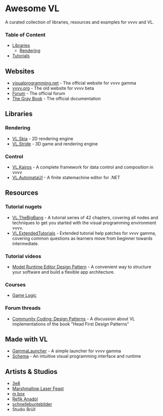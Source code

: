 # Awesome VL
A curated collection of libraries, resources and examples for vvvv and VL.

### Table of Content

- [Libraries](#libraries)
  - [Rendering](#rendering)
- [Tutorials](#tutorials)

## Websites

* [visualprogramming.net](https://visualprogramming.net) - The official website for vvvv gamma
* [vvvv.org](https://vvvv.org) - The old website for vvvv beta
* [Forum](https://discourse.vvvv.org) - The official forum
* [The Gray Book](https://thegraybook.vvvv.org) - The official documentation

## Libraries

### Rendering

* [VL.Skia](https://github.com/vvvv/VL.StandardLibs/tree/main/VL.Skia) - 2D rendering engine
* [VL.Stride](https://github.com/vvvv/VL.StandardLibs/tree/main/VL.Stride) - 3D game and rendering engine

### Control

* [VL.Kairos](https://github.com/KairosResearchLab/Kairos) - A complete framework for data control and composition in vvvv
* [VL.AutomataUI](https://github.com/wirmachenbunt/AutomataUI.NET) - A finite statemachine editor for .NET

## Resources

### Tutorial nugets

* [VL.TheBigBang](https://github.com/chkworks/VL.TheBigBang) - A tutorial series of 42 chapters, covering all nodes and techniques to get you started with the visual programming environment vvvv.
* [VL.ExtendedTutorials](https://github.com/TobyKLight/VL.ExtendedTutorials) -  Extended tutorial help patches for vvvv gamma, covering common questions as learners move from beginner towards intermediate.

### Tutorial videos

* [Model Runtime Editor Design Pattern](https://vvvv.org/contribution/model-runtime-editor-design-pattern) - A convenient way to structure your software and build a flexible app architecture.

### Courses

* [Game Logic](https://thenodeinstitute.org/courses/ss23-vvvv-game-logic/)

### Forum threads

* [Community Coding: Design Patterns](https://discourse.vvvv.org/t/community-coding-design-patterns) - A discussion about VL implementations of the book "Head First Design Patterns"

## Made with VL

* [GammaLauncher](https://github.com/sebescudie/GammaLauncher) - A simple launcher for vvvv gamma
* [Schema](https://github.com/domjancik/scnq-schema) - An intuitive visual programming interface and runtime

## Artists & Studios

* [3e8](https://3e8.studio)
* [Marshmallow Laser Feast](http://marshmallowlaserfeast.com)
* [m box](http://m-box.de)
* [Refik Anadol](http://refikanadol.com)
* [schnellebuntebilder](http://schnellebuntebilder.de)
* Studio Brüll
